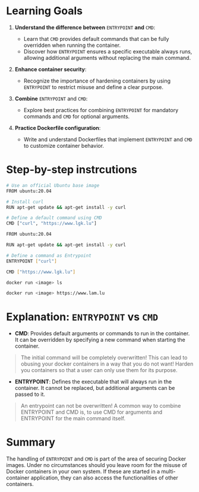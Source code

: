 # Learning Goals

1. **Understand the difference between** `ENTRYPOINT` **and** `CMD`:
    - Learn that `CMD` provides default commands that can be fully overridden when running the container.
    - Discover how `ENTRYPOINT` ensures a specific executable always runs, allowing additional arguments without replacing the main command.
        
2. **Enhance container security**:
    - Recognize the importance of hardening containers by using `ENTRYPOINT` to restrict misuse and define a clear purpose.
        
3. **Combine** `ENTRYPOINT` and `CMD`:
    - Explore best practices for combining `ENTRYPOINT` for mandatory commands and `CMD` for optional arguments.
        
4. **Practice Dockerfile configuration**:
    - Write and understand Dockerfiles that implement `ENTRYPOINT` and `CMD` to customize container behavior.

# Step-by-step instrcutions

```bash
# Use an official Ubuntu base image
FROM ubuntu:20.04

# Install curl
RUN apt-get update && apt-get install -y curl

# Define a default command using CMD
CMD ["curl", "https://www.lgk.lu"]
```

```bash
FROM ubuntu:20.04

RUN apt-get update && apt-get install -y curl

# Define a command as Entrypoint
ENTRYPOINT ["curl"]

CMD ["https://www.lgk.lu"]
```

```bash
docker run <image> ls
```

```bash
docker run <image> https://www.lam.lu
```

# Explanation: `ENTRYPOINT` vs `CMD`

- **CMD**: Provides default arguments or commands to run in the container. It can be overridden by specifying a new command when starting the container.

>The initial command will be completely overwritten! This can lead to obusing your docker containers in a way that you do not want! 
>Harden you containers so that a user can only use them for its purpose. 

- **ENTRYPOINT**: Defines the executable that will always run in the container. It cannot be replaced, but additional arguments can be passed to it.

> An entrypoint can not be overwritten! A common way to combine ENTRYPOINT and CMD is, to use CMD for arguments and ENTRYPOINT for the main command itself.

# Summary
The handling of `ENTRYPOINT` and `CMD` is part of the area of securing Docker images. Under no circumstances should you leave room for the misuse of Docker containers in your own system. If these are started in a multi-container application, they can also access the functionalities of other containers.
